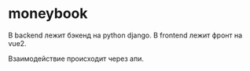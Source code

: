 # moneybook

В backend лежит бэкенд на python django.
В frontend лежит фронт на vue2.

Взаимодействие происходит через апи.
